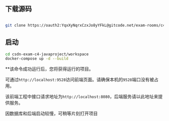 ## 下载源码

```bash

git clone https://oauth2:YqxXyNqrxCzxJo8yYFkL@gitcode.net/exam-rooms/c4-project-java/22033102002111851648706420.git csdn-exam-c4-javaproject
```

## 启动

```bash
cd csdn-exam-c4-javaproject/workspace
docker-compose up -d --build
```

**该命令成功运行后，您将获得运行的项目。


可通过`http://localhost:9528`访问前端页面。请确保本机的`9528`端口没有被占用。

该前端工程中接口请求地址为`http://localhost:8080`，后端服务请以此地址来提供服务。

因数据库和后端启动较慢，可稍等片刻打开项目